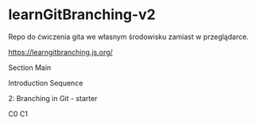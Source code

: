 # learnGitBranching-v2

Repo do ćwiczenia gita we własnym środowisku zamiast w przeglądarce.

https://learngitbranching.js.org/

Section Main

Introduction Sequence

2: Branching in Git - starter

C0
C1
